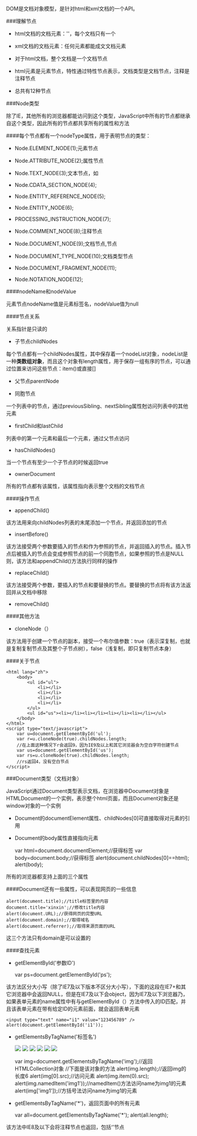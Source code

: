 DOM是文档对象模型，是针对html和xml文档的一个API。

###理解节点

+ html文档的文档元素：'<html>'，每个文档只有一个   

+ xml文档的文档元素：任何元素都能成文文档元素    

+ 对于html文档，整个文档是一个文档节点    

+ html元素是元素节点，特性通过特性节点表示，文档类型是文档节点，注释是注释节点    

+ 总共有12种节点

###Node类型

除了IE，其他所有的浏览器都能访问到这个类型，JavaScript中所有的节点都继承自这个类型，因此所有的节点都共享所有的属性和方法

####每个节点都有一个nodeType属性，用于表明节点的类型：

+ Node.ELEMENT_NODE(1);元素节点

+ Node.ATTRIBUTE_NODE(2);属性节点

+ Node.TEXT_NODE(3);文本节点，如<p>

+ Node.CDATA_SECTION_NODE(4);

+ Node.ENTITY_REFERENCE_NODE(5);

+ Node.ENTITY_NODE(6);

+ PROCESSING_INSTRUCTION_NODE(7);

+ Node.COMMENT_NODE(8);注释节点

+ Node.DOCUMENT_NODE(9);文档节点,<html>节点

+ Node.DOCUMENT_TYPE_NODE(10);文档类型节点

+ Node.DOCUMENT_FRAGMENT_NODE(11);

+ Node.NOTATION_NODE(12);

####nodeName和nodeValue

元素节点nodeName值是元素标签名，nodeValue值为null

####节点关系

关系指针是只读的

+ 子节点childNodes

每个节点都有一个childNodes属性，其中保存着一个nodeList对象，nodeList是一种**类数组对象**，而且这个对象有length属性，用于保存一组有序的节点，可以通过位置来访问这些节点：item()或直接[]

+ 父节点parentNode

+ 同胞节点

一个列表中的节点，通过previousSibling、nextSibling属性尅访问列表中的其他元素

+ firstChild和lastChild

列表中的第一个元素和最后一个元素，通过父节点访问

+ hasChildNodes()

当一个节点有至少一个子节点的时候返回true

+ ownerDocument

所有的节点都有该属性，该属性指向表示整个文档的文档节点

####操作节点

+ appendChild()

该方法用来向childNodes列表的末尾添加一个节点，并返回添加的节点

+ insertBefore()

该方法接受两个参数要插入的节点和作为参照的节点，并返回插入的节点。插入节点后被插入的节点会变成参照节点的前一个同胞节点，如果参照的节点是NULL则，该方法和appendChild()方法执行同样的操作

+ replaceChild()

该方法接受两个参数，要插入的节点和要替换的节点。要替换的节点将有该方法返回并从文档中移除

+ removeChild()

####其他方法

+ cloneNode（）

该方法用于创建一个节点的副本，接受一个布尔值参数：true（表示深复制，也就是复制复制节点及其整个子节点树），false（浅复制，即只复制节点本身）

####关于节点

	<html lang="zh">
		<body>
			<ul id="ul">
				<li></li>
				<li></li>
				<li></li>
				<li></li>
			</ul>
			<ul id="us"><li></li><li></li><li></li><li></li></ul>
		</body>
	</html>
	<script type="text/javascript">
		var u=document.getElementById('ul');
		var r=u.cloneNode(true).childNodes.length;
		//在上面这种情况下r会返回9，因为IE9及以上和其它浏览器会为空白字符创建节点
		var us=document.getElementById('us');
		var rs=u.cloneNode(true).childNodes.length;
		//rs返回4，没有空白节点
	</script>

###Document类型（文档对象）

JavaScript通过Document类型表示文档，在浏览器中Document对象是HTMLDocument的一个实例，表示整个html页面，而且Document对象还是window对象的一个实例

+ Document的documentElement属性、childNodes[0]可直接取得对<html>元素的引用    

+ Document的body属性直接指向<body>元素

	var html=document.documentElement;//获得<html>标签
	var body=document.body;//获得<body>标签
	alert(document.childNodes[0]==html);
	alert(body);

所有的浏览器都支持上面的三个属性    

####Document还有一些属性，可以表现网页的一些信息

	alert(document.title);//title标签里的内容
	document.title='xinxin';//修改title内容
	alert(document.URL);//获得网页的完整URL
	alert(document.domain);//取得域名
	alert(document.referrer);//取得来源页面的URL

这三个方法只有domain是可以设置的

####查找元素

+ getElementById('参数ID')

	var ps=document.getElementById('ps');

该方法区分大小写（除了IE7及以下版本不区分大小写），下面的这段在IE7+和其它浏览器中会返回NULL，但是在IE7及以下会object，因为IE7及以下浏览器乃，如果表单元素的name属性中有与getElementById（）方法中传入的ID匹配，并且该表单元素在带有给定ID的元素前面，就会返回表单元素

	<input type="text" name="i1" value="123456789" />
	alert(document.getElementById('i1'));

+ getElementsByTagName('标签名')
	
	<img src="img/st1.jpg" name="img1" />
	<img src="img/st2.jpg" />
	<img src="img/st3.jpg" />
	<img src="img/st4.jpg" />
	<img src="img/st5.jpg" />
	<img src="img/st6.jpg" />

	var img=document.getElementsByTagName('img');//返回HTMLCollection对象
	//下面是该对象的方法
	alert(img.length);//返回img的长度6
	alert(img[0].src);//访问元素
	alert(img.item(0).src);
	alert(img.namedItem('img1'));//namedItem()方法访问name为img1的元素
	alert(img['img1']);//方括号法访问name为img1的元素

+ getElementsByTagName('*')，返回页面中的所有元素

	var all=document.getElementsByTagName('*');
	alert(all.length);

该方法中IE8及以下会将注释节点也返回，包括‘<!DOCTYPE html>’节点
